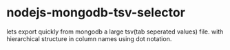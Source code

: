 nodejs-mongodb-tsv-selector
===========================

lets export quickly from mongodb a large tsv(tab seperated values) file. with hierarchical structure in column names using dot notation.
